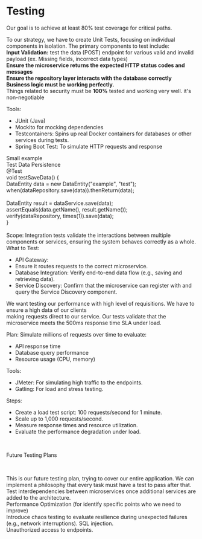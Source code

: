 # Testing

Our goal is to achieve at least 80% test coverage for critical paths.

To our strategy, we have to create Unit Tests, focusing on individual components in isolation. The primary components to test include:<br>
<b>Input Validation:</b> test the data (POST) endpoint for various valid and invalid payload (ex. Missing fields, incorrect data types)<br>
<b>Ensure the microservice returns the expected HTTP status codes and messages</b><br>
<b>Ensure the repository layer interacts with the database correctly</b><br>
<b>Business logic must be working perfectly.</b><br>
Things related to security must be <b>100%</b> tested and working very well. it's non-negotiable<br>

Tools:
 * JUnit (Java)<br>
 * Mockito for mocking dependencies<br>
 * Testcontainers: Spins up real Docker containers for databases or other services during tests.<br>
 * Spring Boot Test: To simulate HTTP requests and response<br>

Small example<br>
Test Data Persistence<br>
@Test<br>
void testSaveData() {<br>
    DataEntity data = new DataEntity("example", "test");<br>
    when(dataRepository.save(data)).thenReturn(data);<br>
<br>
    DataEntity result = dataService.save(data);<br>
    assertEquals(data.getName(), result.getName());<br>
    verify(dataRepository, times(1)).save(data);<br>
}<br>
<br>
Scope:
Integration tests validate the interactions between multiple components or services, ensuring the system behaves correctly as a whole.
<br>
What to Test:
 * API Gateway:<br>
 * Ensure it routes requests to the correct microservice.<br>
 * Database Integration: Verify end-to-end data flow (e.g., saving and retrieving data).<br>
 * Service Discovery: Confirm that the microservice can register with and query the Service Discovery component.<br>

We want testing our performance with high level of requisitions. We have to ensure a high data of our clients <br>making requests direct to our service. Our tests validate that the microservice meets the 500ms response time SLA under load.<br>


Plan: Simulate millions of requests over time to evaluate:<br>
 * API response time<br>
 * Database query performance<br>
 * Resource usage (CPU, memory)<br>

Tools:<br>
 * JMeter: For simulating high traffic to the endpoints.<br>
 * Gatling: For load and stress testing.<br>

Steps:<br>
 * Create a load test script: 100 requests/second for 1 minute.<br>
 * Scale up to 1,000 requests/second.<br>
 * Measure response times and resource utilization.<br>
 * Evaluate the performance degradation under load.<br>
<br>
 <p>Future Testing Plans</p><br>

This is our future testing plan, trying to cover our entire application. We can implement a philosophy that every task must have a test to pass after that.<br>
Test interdependencies between microservices once additional services are added to the architecture.<br>
Performance Optimization (for identify specific points who we need to improve)<br>
Introduce chaos testing to evaluate resilience during unexpected failures (e.g., network interruptions).
SQL injection.<br>
Unauthorized access to endpoints.<br>


